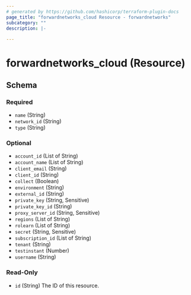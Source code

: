 ```yaml
---
# generated by https://github.com/hashicorp/terraform-plugin-docs
page_title: "forwardnetworks_cloud Resource - forwardnetworks"
subcategory: ""
description: |-
  
---
```


# forwardnetworks_cloud (Resource)





<!-- schema generated by tfplugindocs -->
## Schema

### Required

- `name` (String)
- `network_id` (String)
- `type` (String)

### Optional

- `account_id` (List of String)
- `account_name` (List of String)
- `client_email` (String)
- `client_id` (String)
- `collect` (Boolean)
- `environment` (String)
- `external_id` (String)
- `private_key` (String, Sensitive)
- `private_key_id` (String)
- `proxy_server_id` (String, Sensitive)
- `regions` (List of String)
- `rolearn` (List of String)
- `secret` (String, Sensitive)
- `subscription_id` (List of String)
- `tenant` (String)
- `testinstant` (Number)
- `username` (String)

### Read-Only

- `id` (String) The ID of this resource.


